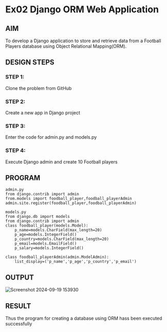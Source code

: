 # Ex02 Django ORM Web Application


## AIM
To develop a Django application to store and retrieve data from a Football Players database using Object Relational Mapping(ORM).

## DESIGN STEPS

### STEP 1:
Clone the problem from GitHub

### STEP 2:
Create a new app in Django project

### STEP 3:
Enter the code for admin.py and models.py

### STEP 4:
Execute Django admin and create 10 Football players

## PROGRAM
```
admin.py
from django.contrib import admin
from.models import foodball_player,foodball_playerAdmin
admin.site.register(foodball_player,foodball_playerAdmin)

models.py
from django.db import models
from django.contrib import admin 
class foodball_player(models.Model):
    p_name=models.CharField(max_length=20)
    p_age=models.IntegerField()
    p_country=models.CharField(max_length=20)
    p_email=models.EmailField()
    p_salary=models.IntegerField()
    
class foodball_playerAdmin(admin.ModelAdmin):
    list_display=('p_name','p_age','p_country','p_email')
```


## OUTPUT
![Screenshot 2024-09-19 153930](https://github.com/user-attachments/assets/eeaa5244-ebe3-4f99-b307-3a17594cc2d5)




## RESULT
Thus the program for creating a database using ORM hass been executed successfully
